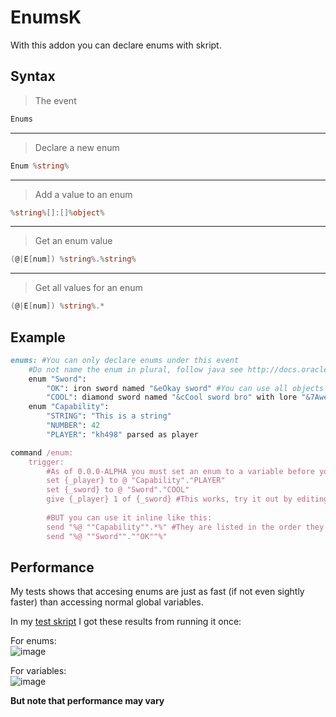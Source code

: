 # EnumsK

With this addon you can declare enums with skript.

## Syntax
>The event
```C#
Enums
```

---

>Declare a new enum
```C#
Enum %string%
```

---

>Add a value to an enum
```C#
%string%[]:[]%object%
```

---

>Get an enum value
```C#
(@|E[num]) %string%.%string%
```

---

>Get all values for an enum
```C#
(@|E[num]) %string%.*
```

## Example

```ruby
enums: #You can only declare enums under this event 
	#Do not name the enum in plural, follow java see http://docs.oracle.com/javase/tutorial/java/javaOO/enum.html
	enum "Sword":
		"OK": iron sword named "&eOkay sword" #You can use all objects
		"COOL": diamond sword named "&cCool sword bro" with lore "&7Awe YEAH" #Even objects with spesial features like name and lore
	enum "Capability":
		"STRING": "This is a string"
		"NUMBER": 42
		"PLAYER": "kh498" parsed as player

command /enum:
	trigger:
		#As of 0.0.0-ALPHA you must set an enum to a variable before you can use it
		set {_player} to @ "Capability"."PLAYER"
		set {_sword} to @ "Sword"."COOL"
		give {_player} 1 of {_sword} #This works, try it out by editing the Capability.PLAYER enum
		
		#BUT you can use it inline like this:
		send "%@ ""Capability"".*%" #They are listed in the order they were declared
		send "%@ ""Sword"".""OK""%"
```

## Performance
My tests shows that accesing enums are just as fast (if not even sightly faster) than accessing normal global variables.

In my [test skript](https://gist.github.com/kh498/6fe84df0f1a37de294147e456f721eb5) I got these results from running it once:

For enums:<br>
![image](https://cloud.githubusercontent.com/assets/1556738/20042714/5a50e676-a47f-11e6-88d7-e4d76cfff40f.png)

For variables:<br>
![image](https://cloud.githubusercontent.com/assets/1556738/20042712/48eb86b6-a47f-11e6-97cd-e49e93bfc511.png)

**But note that performance may vary**
